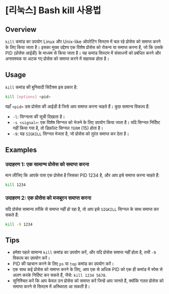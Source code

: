# [리눅스] Bash kill 사용법

## Overview
`kill` कमांड का उपयोग Linux और Unix-like ऑपरेटिंग सिस्टम में चल रहे प्रोसेस को समाप्त करने के लिए किया जाता है। इसका मुख्य उद्देश्य एक विशेष प्रोसेस को रोकना या समाप्त करना है, जो कि उसके PID (प्रोसेस आईडी) के माध्यम से किया जाता है। यह कमांड सिस्टम में संसाधनों को प्रबंधित करने और अनावश्यक या अटक गए प्रोसेस को समाप्त करने में सहायक होता है।

## Usage
`kill` कमांड की बुनियादी सिंटैक्स इस प्रकार है:

```bash
kill [options] <pid>
```

यहाँ `<pid>` उस प्रोसेस की आईडी है जिसे आप समाप्त करना चाहते हैं। कुछ सामान्य विकल्प हैं:

- `-l`: सिग्नल्स की सूची दिखाता है।
- `-s <signal>`: एक विशेष सिग्नल को भेजने के लिए उपयोग किया जाता है। यदि सिग्नल निर्दिष्ट नहीं किया गया है, तो डिफ़ॉल्ट सिग्नल `TERM` (15) होता है।
- `-9`: यह `SIGKILL` सिग्नल भेजता है, जो प्रोसेस को तुरंत समाप्त कर देता है।

## Examples
### उदाहरण 1: एक सामान्य प्रोसेस को समाप्त करना
मान लीजिए कि आपके पास एक प्रोसेस है जिसका PID 1234 है, और आप इसे समाप्त करना चाहते हैं:

```bash
kill 1234
```

### उदाहरण 2: एक प्रोसेस को मजबूरन समाप्त करना
यदि प्रोसेस सामान्य तरीके से समाप्त नहीं हो रहा है, तो आप इसे `SIGKILL` सिग्नल के साथ समाप्त कर सकते हैं:

```bash
kill -9 1234
```

## Tips
- हमेशा पहले सामान्य `kill` कमांड का उपयोग करें, और यदि प्रोसेस समाप्त नहीं होता है, तभी `-9` विकल्प का उपयोग करें।
- PID की पहचान करने के लिए `ps` या `top` कमांड का उपयोग करें।
- एक साथ कई प्रोसेस को समाप्त करने के लिए, आप एक से अधिक PID को एक ही कमांड में स्पेस से अलग करके निर्दिष्ट कर सकते हैं, जैसे: `kill 1234 5678`.
- सुनिश्चित करें कि आप केवल उन प्रोसेस को समाप्त करें जिन्हें आप जानते हैं, क्योंकि गलत प्रोसेस को समाप्त करने से सिस्टम में अस्थिरता आ सकती है।